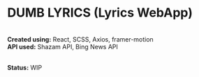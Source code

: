 # DUMB LYRICS (Lyrics WebApp)

<br>
<b>Created using:</b> React, SCSS, Axios, framer-motion <br>
<b>API used:</b> Shazam API, Bing News API <br><br>

<b>Status:</b> WIP <br>
